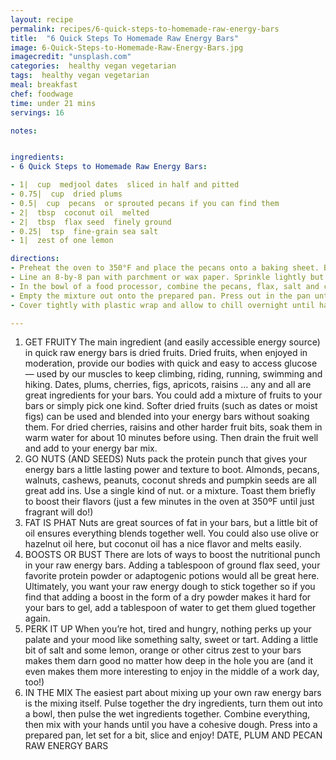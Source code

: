 ```yaml
---
layout: recipe
permalink: recipes/6-quick-steps-to-homemade-raw-energy-bars
title:  "6 Quick Steps To Homemade Raw Energy Bars"
image: 6-Quick-Steps-to-Homemade-Raw-Energy-Bars.jpg
imagecredit: "unsplash.com"
categories:  healthy vegan vegetarian
tags:  healthy vegan vegetarian
meal: breakfast
chef: foodwage
time: under 21 mins
servings: 16

notes:


ingredients:
- 6 Quick Steps to Homemade Raw Energy Bars:

- 1|  cup  medjool dates  sliced in half and pitted
- 0.75|  cup  dried plums
- 0.5|  cup  pecans  or sprouted pecans if you can find them
- 2|  tbsp  coconut oil  melted
- 2|  tbsp  flax seed  finely ground
- 0.25|  tsp  fine-grain sea salt
- 1|  zest of one lemon

directions:
- Preheat the oven to 350°F and place the pecans onto a baking sheet. Bake for 5–7 minutes until the pecans are just toasted. Remove from oven, turn off heat and set aside. (If you’re using sprouted pecans, skip this step.)
- Line an 8-by-8 pan with parchment or wax paper. Sprinkle lightly but completely with ground flax seed, then set aside.
- In the bowl of a food processor, combine the pecans, flax, salt and coconut. Empty into a broad bowl. Then, pulse together the dates, plums, zest and coconut oil until there aren’t any more large chunks of fruit. Turn the fruit mixture out into the same broad bowl and combine with your hands until a nice ball of dough has formed.
- Empty the mixture out onto the prepared pan. Press out in the pan until its the same thickness all over, about 0.5| inch.
- Cover tightly with plastic wrap and allow to chill overnight until hard. Remove from refrigerator, slice into squares and store in an airtight container for up to two weeks. Storing in the refrigerator keeps the texture of the bars hard, rather than soft.

---
```


1. GET FRUITY
The main ingredient (and easily accessible energy source) in quick raw energy bars is dried fruits. Dried fruits, when enjoyed in moderation, provide our bodies with quick and easy to access glucose — used by our muscles to keep climbing, riding, running, swimming and hiking.
Dates, plums, cherries, figs, apricots, raisins … any and all are great ingredients for your bars. You could add a mixture of fruits to your bars or simply pick one kind. Softer dried fruits (such as dates or moist figs) can be used and blended into your energy bars without soaking them. For dried cherries, raisins and other harder fruit bits, soak them in warm water for about 10 minutes before using. Then drain the fruit well and add to your energy bar mix.
2. GO NUTS (AND SEEDS)
Nuts pack the protein punch that gives your energy bars a little lasting power and texture to boot. Almonds, pecans, walnuts, cashews, peanuts, coconut shreds and pumpkin seeds are all great add ins. Use a single kind of nut. or a mixture. Toast them briefly to boost their flavors (just a few minutes in the oven at 350ºF until just fragrant will do!)
3. FAT IS PHAT
Nuts are great sources of fat in your bars, but a little bit of oil ensures everything blends together well. You could also use olive or hazelnut oil here, but coconut oil has a nice flavor and melts easily.
4. BOOSTS OR BUST
There are lots of ways to boost the nutritional punch in your raw energy bars. Adding a tablespoon of ground flax seed, your favorite protein powder or adaptogenic potions would all be great here. Ultimately, you want your raw energy dough to stick together so if you find that adding a boost in the form of a dry powder makes it hard for your bars to gel, add a tablespoon of water to get them glued together again.
5. PERK IT UP
When you’re hot, tired and hungry, nothing perks up your palate and your mood like something salty, sweet or tart. Adding a little bit of salt and some lemon, orange or other citrus zest to your bars makes them darn good no matter how deep in the hole you are (and it even makes them more interesting to enjoy in the middle of a work day, too!)
6. IN THE MIX
The easiest part about mixing up your own raw energy bars is the mixing itself. Pulse together the dry ingredients, turn them out into a bowl, then pulse the wet ingredients together. Combine everything, then mix with your hands until you have a cohesive dough. Press into a prepared pan, let set for a bit, slice and enjoy!
DATE, PLUM AND PECAN RAW ENERGY BARS